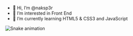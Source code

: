 - 👋 Hi, I’m @naksp3r
- 👀 I’m interested in Front End
- 🌱 I’m currently learning HTML5 & CSS3 and JavaScript


<!---
naksp3r/naksp3r is a ✨ special ✨ repository because its `README.md` (this file) appears on your GitHub profile.
You can click the Preview link to take a look at your changes.
--->
![Snake animation](https://github.com/naksp3er/naksp3r/blob/output/github-contribution-grid-snake.svg)
